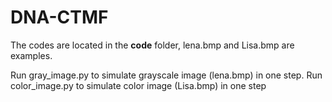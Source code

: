 # DNA-CTMF

The codes are located in the **code** folder, lena.bmp and Lisa.bmp are examples.

Run gray_image.py to simulate grayscale image (lena.bmp) in one step. Run color_image.py to simulate color image (Lisa.bmp) in one step
